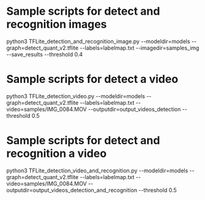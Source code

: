 # Sample scripts for detect and recognition images
python3 TFLite_detection_and_recognition_image.py --modeldir=models --graph=detect_quant_v2.tflite --labels=labelmap.txt --imagedir=samples_img --save_results --threshold 0.4

# Sample scripts for detect a video
python3 TFLite_detection_video.py --modeldir=models --graph=detect_quant_v2.tflite --labels=labelmap.txt --video=samples/IMG_0084.MOV --outputdir=output_videos_detection --threshold 0.5

# Sample scripts for detect and recognition a video
python3 TFLite_detection_video_and_recognition.py --modeldir=models --graph=detect_quant_v2.tflite --labels=labelmap.txt --video=samples/IMG_0084.MOV --outputdir=output_videos_detection_and_recognition --threshold 0.5